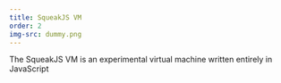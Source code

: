 ```yaml
---
title: SqueakJS VM
order: 2
img-src: dummy.png
---
```

The SqueakJS VM is an experimental virtual machine written entirely in JavaScript